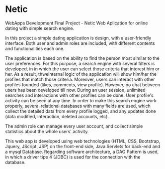 # Netic
WebApps Development Final Project - Netic Web Aplication for online dating with simple search engine. 

In this project a simple dating application is design, with a user-friendly interface. Both user and admin roles are included, with different 
contents and functionalities each one.

The application is based on the ability to find the person most similar to the user preferences. For this purpuse, a search engine with several filters is developed, in in which the user can select those criteria that interest him or her. As a result, thweinternal logic of the application will show him/her the profiles that match those criteria. Moreover, users can interact with other profiles founded (likes, comments, view profile). However, no chat between users has been developed till now.
During an user session, unlimited searches and interactions with other profiles can be done. User profile's activity can be seen at any time.
In order to make this search engine work properly, several relational databases with many fields are used, which collect the detailed data from every profile logged, and any updates done (data modified, interaction, deleted accounts, etc).

The admin role can manage every user account, and collect simple statistics about the whole users' activity.

This web app is developed using web technologies (HTML, CSS, Bootstrap, Jquery, JScript, JSP) on the front-end side, Java Servlets for back-end and a mysql Database. Regarding software architecture, a DAO Pattern is used, in which a driver tipe 4 (JDBC) is used for the connection with the database.
